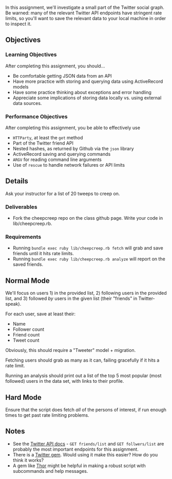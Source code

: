 In this assignment, we'll investigate a small part of the Twitter
social graph. Be warned: many of the relevant Twitter API endpoints
have stringent rate limits, so you'll want to save the relevant data
to your local machine in order to inspect it.

## Objectives

### Learning Objectives

After completing this assignment, you should…

* Be comfortable getting JSON data from an API
* Have more practice with storing and querying data using ActiveRecord models
* Have some practice thinking about exceptions and error handling
* Appreciate some implications of storing data locally vs. using external data sources.

### Performance Objectives

After completing this assignment, you be able to effectively use

* `HTTParty`, at least the `get` method
* Part of the Twitter friend API
* Nested hashes, as returned by Github via the `json` library
* ActiveRecord saving and querying commands
* `ARGV` for reading command line arguments
* Use of `rescue` to handle network failures or API limits

## Details

Ask your instructor for a list of 20 tweeps to creep on.

### Deliverables

* Fork the cheepcreep repo on the class github page.
  Write your code in lib/cheepcreep.rb.

### Requirements

* Running `bundle exec ruby lib/cheepcreep.rb fetch` will grab and save friends until it hits rate limits.
* Running `bundle exec ruby lib/cheepcreep.rb analyze` will report on the saved friends.

## Normal Mode

We'll focus on users 1) in the provided list, 2) following users in
the provided list, and 3) followed _by_ users in the given list (their
"friends" in Twitter-speak).

For each user, save at least their:
* Name
* Follower count
* Friend count
* Tweet count

Obviously, this should require a "Tweeter" model + migration.

Fetching users should grab as many as it can, failing gracefully if
it hits a rate limit.

Running an analysis should print out a list of the top 5 most popular
(most followed) users in the data set, with links to their profile.

## Hard Mode

Ensure that the script does fetch _all_ of the persons of interest,
if run enough times to get past rate limiting problems.

## Notes

* See the [Twitter API docs](https://dev.twitter.com/rest/public) - `GET friends/list` and `GET follwers/list` are probably the most important endpoints for this assignment.
* There is a [Twitter gem](https://github.com/sferik/twitter). Would using it make this easier? How do you think it works?
* A gem like [Thor](https://github.com/erikhuda/thor) might be helpful in making a robust script with subcommands and help messages.
